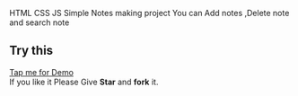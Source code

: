 HTML  CSS  JS Simple Notes making project
You can Add notes ,Delete note and search note
<h2>Try this </h2>
<a href=" https://gk-svg.github.io/JS-Magic-Notes/.">Tap me for Demo</a><br>
If you like it Please Give <b>Star</b> and <b>fork</b> it.